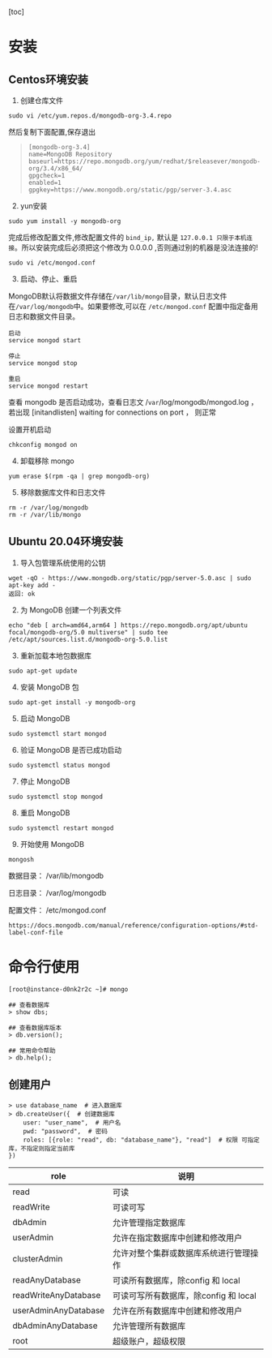 [toc]

# 安装

## Centos环境安装

1. 创建仓库文件

```
sudo vi /etc/yum.repos.d/mongodb-org-3.4.repo
```

然后复制下面配置,保存退出

> ```
> [mongodb-org-3.4]
> name=MongoDB Repository
> baseurl=https://repo.mongodb.org/yum/redhat/$releasever/mongodb-org/3.4/x86_64/
> gpgcheck=1
> enabled=1
> gpgkey=https://www.mongodb.org/static/pgp/server-3.4.asc
> ```

2.  yun安装

```
sudo yum install -y mongodb-org
```

完成后修改配置文件,修改配置文件的 `bind_ip,` 默认是 `127.0.0.1 只限于本机连接`。所以安装完成后必须把这个修改为 0.0.0.0 ,否则通过别的机器是没法连接的!

```
sudo vi /etc/mongod.conf
```

3. 启动、停止、重启

MongoDB默认将数据文件存储在`/var/lib/mongo`目录，默认日志文件在`/var/log/mongodb`中。如果要修改,可以在 `/etc/mongod.conf` 配置中指定备用日志和数据文件目录。

```
启动
service mongod start

停止
service mongod stop

重启
service mongod restart
```

查看 mongodb 是否启动成功，查看日志文 /``var``/log/mongodb/mongod.log ，若出现 [initandlisten] waiting for connections on port <port>， 则正常

设置开机启动

```
chkconfig mongod on
```

4. 卸载移除 mongo

```
yum erase $(rpm -qa | grep mongodb-org)
```

5. 移除数据库文件和日志文件

```
rm -r /var/log/mongodb
rm -r /var/lib/mongo
```

## Ubuntu 20.04环境安装

1. 导入包管理系统使用的公钥

```
wget -qO - https://www.mongodb.org/static/pgp/server-5.0.asc | sudo apt-key add -
返回: ok
```

2. 为 MongoDB 创建一个列表文件

```
echo "deb [ arch=amd64,arm64 ] https://repo.mongodb.org/apt/ubuntu focal/mongodb-org/5.0 multiverse" | sudo tee /etc/apt/sources.list.d/mongodb-org-5.0.list
```

3. 重新加载本地包数据库

```
sudo apt-get update
```

4. 安装 MongoDB 包

```
sudo apt-get install -y mongodb-org
```

5. 启动 MongoDB

```
sudo systemctl start mongod
```

6. 验证 MongoDB 是否已成功启动

```
sudo systemctl status mongod
```

7. 停止 MongoDB

```
sudo systemctl stop mongod
```

8. 重启 MongoDB

```
sudo systemctl restart mongod
```

9. 开始使用 MongoDB

```
mongosh
```

数据目录： /var/lib/mongodb

日志目录： /var/log/mongodb

配置文件： /etc/mongod.conf

```
https://docs.mongodb.com/manual/reference/configuration-options/#std-label-conf-file
```



# 命令行使用

```shell
[root@instance-d0nk2r2c ~]# mongo
 
## 查看数据库
> show dbs;
 
## 查看数据库版本
> db.version();
 
## 常用命令帮助
> db.help();
```

## 创建用户

```shell
> use database_name  # 进入数据库
> db.createUser({  # 创建数据库
	user: "user_name",  # 用户名
	pwd: "password",  # 密码
	roles: [{role: "read", db: "database_name"}, "read"]  # 权限 可指定库，不指定则指定当前库
})
```

| role                 | 说明                                   |
| -------------------- | -------------------------------------- |
| read                 | 可读                                   |
| readWrite            | 可读可写                               |
| dbAdmin              | 允许管理指定数据库                     |
| userAdmin            | 允许在指定数据库中创建和修改用户       |
| clusterAdmin         | 允许对整个集群或数据库系统进行管理操作 |
| readAnyDatabase      | 可读所有数据库，除config 和 local      |
| readWriteAnyDatabase | 可读可写所有数据库，除config 和 local  |
| userAdminAnyDatabase | 允许在所有数据库中创建和修改用户       |
| dbAdminAnyDatabase   | 允许管理所有数据库                     |
| root                 | 超级账户，超级权限                     |

